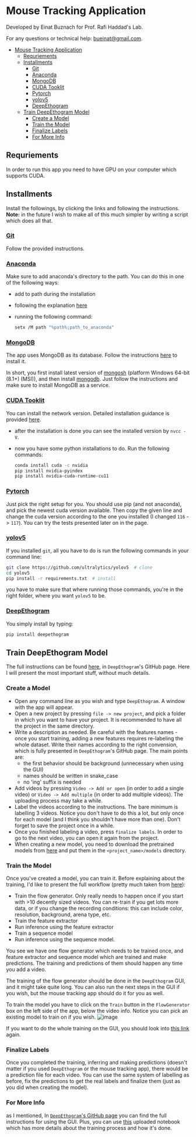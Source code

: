 # Mouse Tracking Application

Developed by Einat Buznach for Prof. Rafi Haddad's Lab.

For any questions or technical help: bueinat@gmail.com.

<!-- TOC -->

- [Mouse Tracking Application](#mouse-tracking-application)
  - [Requriements](#requriements)
  - [Installments](#installments)
    - [Git](#git)
    - [Anaconda](#anaconda)
    - [MongoDB](#mongodb)
    - [CUDA Tooklit](#cuda-tooklit)
    - [Pytorch](#pytorch)
    - [yolov5](#yolov5)
    - [DeepEthogram](#deepethogram)
  - [Train DeepEthogram Model](#train-deepethogram-model)
    - [Create a Model](#create-a-model)
    - [Train the Model](#train-the-model)
    - [Finalize Labels](#finalize-labels)
    - [For More Info](#for-more-info)

<!-- /TOC -->

## Requriements

In order to run this app you need to have GPU on your computer which supports CUDA.

## Installments

Install the followings, by clicking the links and following the instructions.
**Note:** in the future I wish to make all of this much simpler by writing a script which does all that.

### [Git](https://git-scm.com/download/win)

Follow the provided instructions.

### [Anaconda](https://www.anaconda.com/)

Make sure to add anaconda's directory to the path. You can do this in one of the following ways:

- add to path during the installation
- following the explanation [here](https://www.computerhope.com/issues/ch000549.htm#windows10)
- running the following command:

  ```bash
  setx /M path "%path%;path_to_anaconda"
  ```

### [MongoDB](https://www.mongodb.com/)

The app uses MongoDB as its database. Follow the instructions [here](https://www.mongodb.com/docs/manual/tutorial/install-mongodb-on-windows/) to install it.

In short, you first install latest version of [mongosh](https://www.mongodb.com/docs/mongodb-shell/install/#std-label-mdb-shell-install) (platform Windows 64-bit (8.1+) (MSI)), and then install [mongodb](https://www.mongodb.com/try/download/community?tck=docs_server). Just follow the instructions and make sure to install MongoDB as a service.

### [CUDA Tooklit](https://developer.nvidia.com/cuda-downloads)

You can install the network version. Detailed installation guidance is provided [here](https://docs.nvidia.com/cuda/cuda-installation-guide-microsoft-windows/index.html).

- after the installation is done you can see the installed version by `nvcc -V`.
- now you have some python installations to do. Run the following commands:

  ```bash
  conda install cuda -c nvidia
  pip install nvidia-pyindex
  pip install nvidia-cuda-runtime-cu11
  ```

### [Pytorch](https://pytorch.org/get-started/locally/)

Just pick the right setup for you. You should use pip (and not anaconda), and pick the newest cuda version available. Then copy the given line and change the cuda version according to the one you installed (I changed `116` -> `117`). You can try the tests presented later on in the page.

### [yolov5](https://github.com/ultralytics/yolov5)

If you installed `git`, all you have to do is run the following commands in your command line:

```bash
git clone https://github.com/ultralytics/yolov5  # clone
cd yolov5
pip install -r requirements.txt  # install
```

you have to make sure that where running those commands, you're in the right folder, where you want `yolov5` to be.
<!--comment: it's better if I do it myself and install it in the place I find better (i.e. ProgramData) -->

### [DeepEthogram](https://github.com/jbohnslav/deepethogram)

You simply install by typing:

```bash
pip install deepethogram
```

<!-- comment: I should add the moving files to a script which follows the installment (find it in the lab's computer)
                plus, download the pretrained models and add them to new ...-->

## Train DeepEthogram Model

The full instructions can be found [here](https://github.com/jbohnslav/deepethogram/blob/master/docs/using_gui.md), in `DeepEthogram`'s GitHub page. Here I will present the most important stuff, without much details.

### Create a Model
- Open any command line as you wish and type `DeepEthogram`. A window with the app will appear.
- Open a new project by pressing `file -> new project`, and pick a folder in which you want to have your project. It is recommended to have all the project in the same directory.
- Write a description as needed. Be careful with the features names - once you start training, adding a new features requires re-labeling the whole dataset. Write their names according to the right convension, which is fully presented in `DeepEthogram`'s GitHub page. The main points are:
  - the first behavior should be background (unnecessary when using the GUI)
  - names should be written in snake_case
  - no 'ing' suffix is needed
- Add videos by pressing `Video -> Add or open` (in order to add a single video) or `Video -> Add multiple` (in order to add multiple videos). The uploading process may take a while.
- Label the videos according to the instructions. The bare minimum is labelling 3 videos. Notice you don't have to do this a lot, but only once for each model (and I think you shouldn't have more than one). Don't forget to save the project once in a while.
- Once you finished labeling a video, press `finalize labels`. In order to go to the next video, you can open it again from the project.
- When creating a new model, you need to download the pretrained models from [here](https://drive.google.com/file/d/1ntIZVbOG1UAiFVlsAAuKEBEVCVevyets/view?usp=sharing) and put them in the `<project_name>/models` directory.

### Train the Model
Once you've created a model, you can train it. Before explaining about the training, I'd like to present the full workflow (pretty much taken from [here](https://colab.research.google.com/drive/1Nf9FU7FD77wgvbUFc608839v2jPYgDhd?usp=sharing#scrollTo=MDeo73x1dejq)):
- Train the flow generator. Only really needs to happen once if you start with >10 decently sized videos. You can re-train if you get lots more data, or if you change the recording conditions: this can include color, resolution, background, arena type, etc.
- Train the feature extractor
- Run inference using the feature extractor
- Train a sequence model
- Run inference using the sequence model.

You see we have one flow generator which needs to be trained once, and feature extractor and sequence model which are trained and make predictions. The training and predictions of them should happen any time you add a video.

The training of the flow generator should be done in the `DeepEthogram` GUI, and it might take quite long. You can also run the next steps in the GUI if you wish, but the mouse tracking app should do it for you as well.

To train the model you have to click on the `Train` button in the `FlowGenerator` box on the left side of the app, below the video info. Notice you can pick an existing model to train on if you wish.
![image](https://user-images.githubusercontent.com/62245924/209649536-61508df4-e882-461d-a95d-45696128bc65.png)

If you want to do the whole training on the GUI, you should look into [this link](https://github.com/jbohnslav/deepethogram/blob/master/docs/using_gui.md) again.
 
 ### Finalize Labels
 Once you completed the training, inferring and making predictions (doesn't matter if you used `DeepEthogram` or the mouse tracking app), there would be a prediction file for each video. You can use the same system of labelling as before, fix the predictions to get the real labels and finalize them (just as you did when creating the model).
 
### For More Info
as I mentioned, In [`DeepEthogram`'s GitHub page](https://github.com/jbohnslav/deepethogram/blob/master/docs/using_gui.md) you can find the full instructions for using the GUI. Plus, you can use [this](https://colab.research.google.com/drive/1Nf9FU7FD77wgvbUFc608839v2jPYgDhd?usp=sharing) uploaded notebook which has more details about the training process and how it's done.

